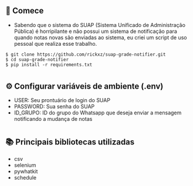 ## 🏁 Comece

- Sabendo que o sistema do SUAP (Sistema Unificado de Administração Pública) é horripilante e não possui um sistema de notificação para quando notas novas são enviadas ao sistema, eu criei um script de uso pessoal que realiza esse trabalho.

```shell
$ git clone https://github.com/rickxz/suap-grade-notifier.git
$ cd suap-grade-notifier
$ pip install -r requirements.txt
```

#

## ⚙️ Configurar variáveis de ambiente (.env)

- USER: Seu prontuário de login do SUAP
- PASSWORD: Sua senha do SUAP
- ID_GRUPO: ID do grupo do Whatsapp que deseja enviar a mensagem notificando a mudança de notas

#

## 📚 Principais bibliotecas utilizadas

- csv
- selenium
- pywhatkit
- schedule